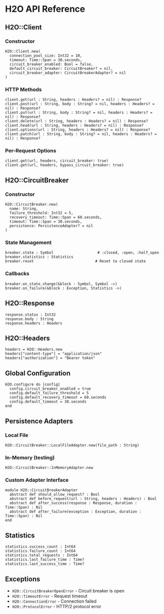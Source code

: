 # H2O API Reference

## H2O::Client

### Constructor
```crystal
H2O::Client.new(
  connection_pool_size: Int32 = 10,
  timeout: Time::Span = 30.seconds,
  circuit_breaker_enabled: Bool = false,
  default_circuit_breaker: CircuitBreaker? = nil,
  circuit_breaker_adapter: CircuitBreakerAdapter? = nil
)
```

### HTTP Methods
```crystal
client.get(url : String, headers : Headers? = nil) : Response?
client.post(url : String, body : String? = nil, headers : Headers? = nil) : Response?
client.put(url : String, body : String? = nil, headers : Headers? = nil) : Response?
client.delete(url : String, headers : Headers? = nil) : Response?
client.head(url : String, headers : Headers? = nil) : Response?
client.options(url : String, headers : Headers? = nil) : Response?
client.patch(url : String, body : String? = nil, headers : Headers? = nil) : Response?
```

### Per-Request Options
```crystal
client.get(url, headers, circuit_breaker: true)
client.get(url, headers, bypass_circuit_breaker: true)
```

## H2O::CircuitBreaker

### Constructor
```crystal
H2O::CircuitBreaker.new(
  name: String,
  failure_threshold: Int32 = 5,
  recovery_timeout: Time::Span = 60.seconds,
  timeout: Time::Span = 30.seconds,
  persistence: PersistenceAdapter? = nil
)
```

### State Management
```crystal
breaker.state : Symbol                    # :closed, :open, :half_open
breaker.statistics : Statistics
breaker.reset                            # Reset to closed state
```

### Callbacks
```crystal
breaker.on_state_change(&block : Symbol, Symbol ->)
breaker.on_failure(&block : Exception, Statistics ->)
```

## H2O::Response

```crystal
response.status : Int32
response.body : String
response.headers : Headers
```

## H2O::Headers

```crystal
headers = H2O::Headers.new
headers["content-type"] = "application/json"
headers["authorization"] = "Bearer token"
```

## Global Configuration

```crystal
H2O.configure do |config|
  config.circuit_breaker_enabled = true
  config.default_failure_threshold = 5
  config.default_recovery_timeout = 60.seconds
  config.default_timeout = 30.seconds
end
```

## Persistence Adapters

### Local File
```crystal
H2O::CircuitBreaker::LocalFileAdapter.new(file_path : String)
```

### In-Memory (testing)
```crystal
H2O::CircuitBreaker::InMemoryAdapter.new
```

### Custom Adapter Interface
```crystal
module H2O::CircuitBreakerAdapter
  abstract def should_allow_request? : Bool
  abstract def before_request(url : String, headers : Headers) : Bool
  abstract def after_success(response : Response, duration : Time::Span) : Nil
  abstract def after_failure(exception : Exception, duration : Time::Span) : Nil
end
```

## Statistics

```crystal
statistics.success_count : Int64
statistics.failure_count : Int64
statistics.total_requests : Int64
statistics.last_failure_time : Time?
statistics.last_success_time : Time?
```

## Exceptions

- `H2O::CircuitBreakerOpenError` - Circuit breaker is open
- `H2O::TimeoutError` - Request timeout
- `H2O::ConnectionError` - Connection failed
- `H2O::ProtocolError` - HTTP/2 protocol error